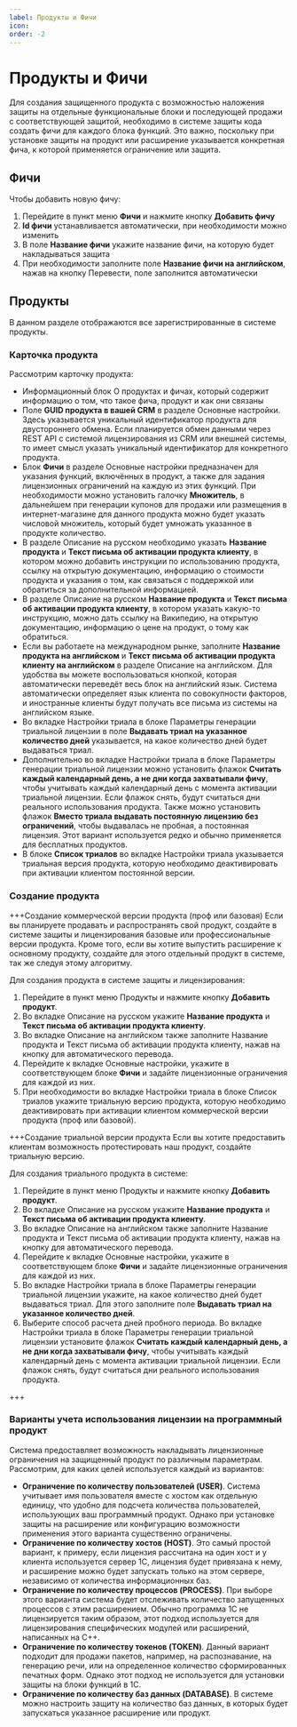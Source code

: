 ```yaml
---
label: Продукты и Фичи
icon: 
order: -2
---
```

# Продукты и Фичи

Для создания защищенного продукта с возможностью наложения защиты на отдельные функциональные блоки и последующей продажи с соответствующей защитой, необходимо в системе защиты кода создать фичи для каждого блока функций. Это важно, поскольку при установке защиты на продукт или расширение указывается конкретная фича, к которой применяется ограничение или защита.

## Фичи

Чтобы добавить новую фичу:
1. Перейдите в пункт меню **Фичи** и нажмите кнопку **Добавить фичу**
2. **Id фичи** устанавливается автоматически, при необходимости можно изменить
3. В поле **Название фичи** укажите название фичи, на которую будет накладываться защита
4. При необходимости заполните поле **Название фичи на английском**, нажав на кнопку Перевести, поле заполнится автоматически

## Продукты

В данном разделе отображаются все зарегистрированные в системе продукты.

### Карточка продукта
Рассмотрим карточку продукта:
- Информационный блок О продуктах и фичах, который содержит информацию о том, что такое фича, продукт и как они связаны
- Поле **GUID продукта в вашей CRM** в разделе Основные настройки. Здесь указывается уникальный идентификатор продукта для двустороннего обмена. Если планируется обмен данными через REST API с системой лицензирования из CRM или внешней системы, то имеет смысл указать уникальный идентификатор для конкретного продукта.
- Блок **Фичи** в разделе Основные настройки предназначен для указания функций, включённых в продукт, а также для задания лицензионных ограничений на каждую из этих функций. При необходимости можно установить галочку **Множитель**, в дальнейшем при генерации купонов для продажи или размещения в интернет-магазине для данного продукта можно будет указать числовой множитель, который будет умножать указанное в продукте количество.
- В разделе Описание на русском необходимо указать **Название продукта** и **Текст письма об активации продукта клиенту**, в котором можно добавить инструкции по использованию продукта, ссылку на открытую документацию, информацию о стоимости продукта и указания о том, как связаться с поддержкой или обратиться за дополнительной информацией.
- В разделе Описание на русском **Название продукта** и **Текст письма об активации продукта клиенту**, в котором указать какую-то инструкцию, можно дать ссылку на Википедию, на открытую документацию, информацию о цене на продукт, о тому как обратиться.
- Если вы работаете на международном рынке, заполните **Название продукта на английском** и **Текст письма об активации продукта клиенту на английском** в разделе Описание на английском. Для удобства вы можете воспользоваться кнопкой, которая автоматически переведёт весь блок на английский язык. Система автоматически определяет язык клиента по совокупности факторов, и иностранные клиенты будут получать все письма из системы на английском языке.
- Во вкладке Настройки триала в блоке Параметры генерации триальной лицензии в поле **Выдавать триал на указанное количество дней** указывается, на какое количество дней будет выдаваться триал.
- Дополнительно во вкладке Настройки триала в блоке Параметры генерации триальной лицензии можно установить флажок **Считать каждый календарный день, а не дни когда захватывали фичу**, чтобы учитывать каждый календарный день с момента активации триальной лицензии. Если флажок снять, будут считаться дни реального использования продукта. Также можно установить флажок **Вместо триала выдавать постоянную лицензию без ограничений**, чтобы выдавалась не пробная, а постоянная лицензия. Этот вариант используется редко и обычно применяется для бесплатных продуктов.
- В блоке **Список триалов** во вкладке Настройки триала указывается триальная версия продукта, которую необходимо деактивировать при активации клиентом постоянной версии.

### Создание продукта

+++Создание коммерческой версии продукта (проф или базовая)
Если вы планируете продавать и распространять свой продукт, создайте в системе защиты и лицензирования базовые или профессиональные версии продукта. Кроме того, если вы хотите выпустить расширение к основному продукту, создайте для этого отдельный продукт в системе, так же следуя этому алгоритму.

Для создания продукта в системе защиты и лицензирования:
1. Перейдите в пункт меню Продукты и нажмите кнопку **Добавить продукт**.
2. Во вкладке Описание на русском укажите **Название продукта** и **Текст письма об активации продукта клиенту**.
3. Во вкладке Описание на английском также заполните Название продукта и Текст письма об активации продукта клиенту, нажав на кнопку для автоматического перевода.
4. Перейдите к вкладке Основные настройки, укажите в соответствующем блоке **Фичи** и задайте лицензионные ограничения для каждой из них.
5. При необходимости во вкладке Настройки триала в блоке Список триалов укажите триальную версию продукта, которую необходимо деактивировать при активации клиентом коммерческой версии продукта (проф или базовой).

+++Создание триальной версии продукта
Если вы хотите предоставить клиентам возможность протестировать наш продукт, создайте триальную версию.

Для создания триального продукта в системе:
1. Перейдите в пункт меню Продукты и нажмите кнопку **Добавить продукт**.
2. Во вкладке Описание на русском укажите **Название продукта** и **Текст письма об активации продукта клиенту**.
3. Во вкладке Описание на английском также заполните Название продукта и Текст письма об активации продукта клиенту, нажав на кнопку для автоматического перевода.
4. Перейдите к вкладке Основные настройки, укажите в соответствующем блоке **Фичи** и задайте лицензионные ограничения для каждой из них.
5. Во вкладке Настройки триала в блоке Параметры генерации триальной лицензии укажите, на какое количество дней будет выдаваться триал. Для этого заполните поле **Выдавать триал на указанное количество дней**.
6. Выберите способ расчета дней пробного периода. Во вкладке Настройки триала в блоке Параметры генерации триальной лицензии установите флажок **Считать каждый календарный день, а не дни когда захватывали фичу**, чтобы учитывать каждый календарный день с момента активации триальной лицензии. Если флажок снять, будут считаться дни реального использования продукта.

+++

### Варианты учета использования лицензии на программный продукт

Система предоставляет возможность накладывать лицензионные ограничения на защищенный продукт по различным параметрам. Рассмотрим, для каких целей используется каждый из вариантов:
- **Ограничение по количеству пользователей (USER)**. Система учитывает имя пользователя вместе с хостом как отдельную единицу, что удобно для подсчета количества пользователей, использующих ваш программный продукт. Однако при установке защиты на расширение или конфигурацию возможности применения этого варианта существенно ограничены.
- **Ограничение по количеству хостов (HOST)**. Это самый простой вариант, к примеру, если лицензия рассчитана на один хост и у клиента используется сервер 1С, лицензия будет привязана к нему, и расширение можно будет запускать только на этом сервере, независимо от количества информационных баз. 
- **Ограничение по количеству процессов (PROCESS)**. При выборе этого варианта система будет отслеживать количество запущенных процессов с этим расширением. Обычно программа 1С не лицензируется таким образом, этот подход используется для лицензирования специфических модулей или расширений, написанных на C++.
- **Ограничение по количеству токенов (TOKEN)**. Данный вариант подходит для продажи пакетов, например, на распознавание, на генерацию речи, или на определенное количество сформированных печатных форм. Однако этот подход не используется для установки защиты на блоки функций в 1С.
- **Ограничение по количеству баз данных (DATABASE)**. В системе можно настроить защиту на количество баз данных, в которых будет запускаться указанное расширение или продукт.
